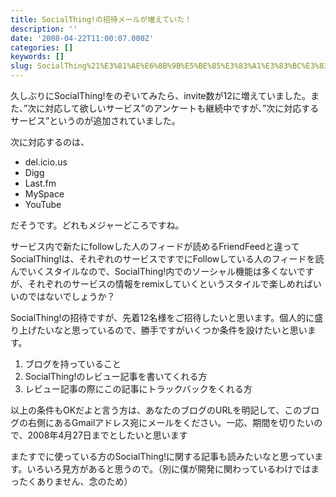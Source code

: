 ```yaml
---
title: SocialThing!の招待メールが増えていた！
description: ''
date: '2008-04-22T11:00:07.000Z'
categories: []
keywords: []
slug: SocialThing%21%E3%81%AE%E6%8B%9B%E5%BE%85%E3%83%A1%E3%83%BC%E3%83%AB%E3%81%8C%E5%A2%97%E3%81%88%E3%81%A6%E3%81%84%E3%81%9F%EF%BC%81
---
```

久しぶりにSocialThing!をのぞいてみたら、invite数が12に増えていました。また、”次に対応して欲しいサービス”のアンケートも継続中ですが、”次に対応するサービス”というのが追加されていました。

次に対応するのは、

*   del.icio.us
*   Digg
*   Last.fm
*   MySpace
*   YouTube

だそうです。どれもメジャーどころですね。

サービス内で新たにfollowした人のフィードが読めるFriendFeedと違ってSocialThing!は、それぞれのサービスですでにFollowしている人のフィードを読んでいくスタイルなので、SocialThing!内でのソーシャル機能は多くないですが、それぞれのサービスの情報をremixしていくというスタイルで楽しめればいいのではないでしょうか？

SocialThing!の招待ですが、先着12名様をご招待したいと思います。個人的に盛り上げたいなと思っているので、勝手ですがいくつか条件を設けたいと思います。

1.  ブログを持っていること
2.  SocialThing!のレビュー記事を書いてくれる方
3.  レビュー記事の際にこの記事にトラックバックをくれる方

以上の条件もOKだよと言う方は、あなたのブログのURLを明記して、このブログの右側にあるGmailアドレス宛にメールをください。一応、期間を切りたいので、2008年4月27日までとしたいと思います

またすでに使っている方のSocialThing!に関する記事も読みたいなと思っています。いろいろ見方があると思うので。（別に僕が開発に関わっているわけではまったくありません、念のため）